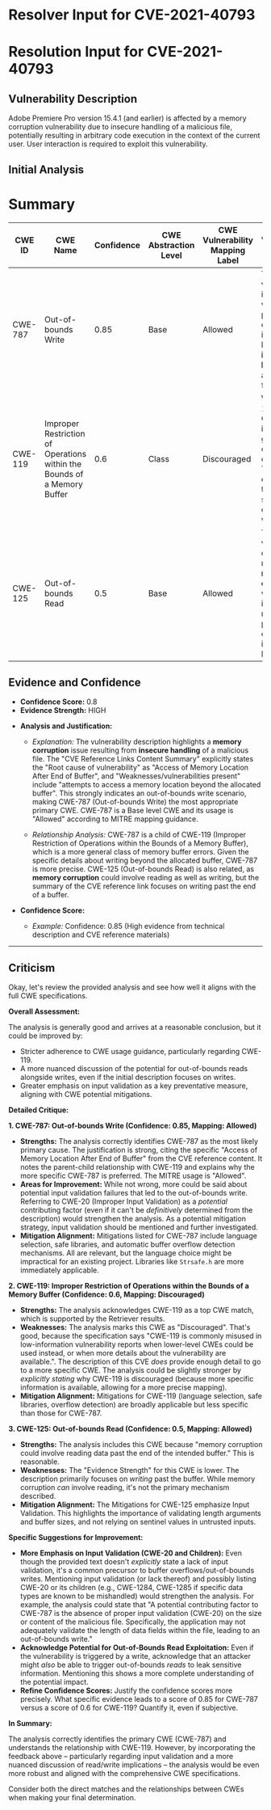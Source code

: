 # Resolver Input for CVE-2021-40793

# Resolution Input for CVE-2021-40793

## Vulnerability Description
Adobe Premiere Pro version 15.4.1 (and earlier) is affected by a memory corruption vulnerability due to insecure handling of a malicious file, potentially resulting in arbitrary code execution in the context of the current user. User interaction is required to exploit this vulnerability.

## Initial Analysis
# Summary
| CWE ID | CWE Name | Confidence | CWE Abstraction Level | CWE Vulnerability Mapping Label | CWE-Vulnerability Mapping Notes |
|---|---|---|---|---|---|
| CWE-787 | Out-of-bounds Write | 0.85 | Base | Allowed | The vulnerability involves writing data past the end of the intended buffer due to **insecure handling** of a malicious file. |
| CWE-119 | Improper Restriction of Operations within the Bounds of a Memory Buffer | 0.6 | Class | Discouraged | While CWE-119 is a top CWE match, it's a more general case of memory corruption. The provided details point to a more specific out-of-bounds write. |
| CWE-125 | Out-of-bounds Read | 0.5 | Base | Allowed | The vulnerability description mentions **memory corruption**, which could involve reading data past the end of the intended buffer. |

## Evidence and Confidence

*   **Confidence Score:** 0.8
*   **Evidence Strength:** HIGH

- **Analysis and Justification:**
  - *Explanation:* The vulnerability description highlights a **memory corruption** issue resulting from **insecure handling** of a malicious file. The "CVE Reference Links Content Summary" explicitly states the "Root cause of vulnerability" as "Access of Memory Location After End of Buffer", and "Weaknesses/vulnerabilities present" include "attempts to access a memory location beyond the allocated buffer". This strongly indicates an out-of-bounds write scenario, making CWE-787 (Out-of-bounds Write) the most appropriate primary CWE. CWE-787 is a Base level CWE and its usage is "Allowed" according to MITRE mapping guidance.

  - *Relationship Analysis:* CWE-787 is a child of CWE-119 (Improper Restriction of Operations within the Bounds of a Memory Buffer), which is a more general class of memory buffer errors. Given the specific details about writing beyond the allocated buffer, CWE-787 is more precise. CWE-125 (Out-of-bounds Read) is also related, as **memory corruption** could involve reading as well as writing, but the summary of the CVE reference link focuses on writing past the end of a buffer.

- **Confidence Score:**
  - *Example:* Confidence: 0.85 (High evidence from technical description and CVE reference materials)

---

## Criticism
Okay, let's review the provided analysis and see how well it aligns with the full CWE specifications.

**Overall Assessment:**

The analysis is generally good and arrives at a reasonable conclusion, but it could be improved by:

*   Stricter adherence to CWE usage guidance, particularly regarding CWE-119.
*   A more nuanced discussion of the potential for out-of-bounds reads alongside writes, even if the initial description focuses on writes.
*   Greater emphasis on input validation as a key preventative measure, aligning with CWE potential mitigations.

**Detailed Critique:**

**1. CWE-787: Out-of-bounds Write (Confidence: 0.85, Mapping: Allowed)**

*   **Strengths:** The analysis correctly identifies CWE-787 as the most likely primary cause. The justification is strong, citing the specific "Access of Memory Location After End of Buffer" from the CVE reference content.  It notes the parent-child relationship with CWE-119 and explains why the more specific CWE-787 is preferred. The MITRE usage is "Allowed".
*   **Areas for Improvement:** While not wrong, more could be said about potential input validation failures that led to the out-of-bounds write.  Referring to CWE-20 (Improper Input Validation) as a *potential* contributing factor (even if it can't be *definitively* determined from the description) would strengthen the analysis. As a potential mitigation strategy, input validation should be mentioned and further investigated.
*   **Mitigation Alignment:** Mitigations listed for CWE-787 include language selection, safe libraries, and automatic buffer overflow detection mechanisms.  All are relevant, but the language choice might be impractical for an existing project. Libraries like `Strsafe.h` are more immediately applicable.

**2. CWE-119: Improper Restriction of Operations within the Bounds of a Memory Buffer (Confidence: 0.6, Mapping: Discouraged)**

*   **Strengths:** The analysis acknowledges CWE-119 as a top CWE match, which is supported by the Retriever results.
*   **Weaknesses:** The analysis marks this CWE as "Discouraged". That's good, because the specification says "CWE-119 is commonly misused in low-information vulnerability reports when lower-level CWEs could be used instead, or when more details about the vulnerability are available.". The description of this CVE *does* provide enough detail to go to a more specific CWE. The analysis could be slightly stronger by *explicitly stating* why CWE-119 is discouraged (because more specific information is available, allowing for a more precise mapping).
*   **Mitigation Alignment:** Mitigations for CWE-119 (language selection, safe libraries, overflow detection) are broadly applicable but less specific than those for CWE-787.

**3. CWE-125: Out-of-bounds Read (Confidence: 0.5, Mapping: Allowed)**

*   **Strengths:** The analysis includes this CWE because "memory corruption could involve reading data past the end of the intended buffer." This is reasonable.
*   **Weaknesses:** The "Evidence Strength" for this CWE is lower.  The description primarily focuses on *writing* past the buffer.  While memory corruption *can* involve reading, it's not the primary mechanism described.
*   **Mitigation Alignment:** The Mitigations for CWE-125 emphasize Input Validation. This highlights the importance of validating length arguments and buffer sizes, and not relying on sentinel values in untrusted inputs.

**Specific Suggestions for Improvement:**

*   **More Emphasis on Input Validation (CWE-20 and Children):** Even though the provided text doesn't *explicitly* state a lack of input validation, it's a common precursor to buffer overflows/out-of-bounds writes. Mentioning input validation (or lack thereof) and possibly listing CWE-20 or its children (e.g., CWE-1284, CWE-1285 if specific data types are known to be mishandled) would strengthen the analysis.  For example, the analysis could state that "A potential contributing factor to CWE-787 is the absence of proper input validation (CWE-20) on the size or content of the malicious file.  Specifically, the application may not adequately validate the length of data fields within the file, leading to an out-of-bounds write."
*   **Acknowledge Potential for Out-of-Bounds Read Exploitation:** Even if the vulnerability is triggered by a write, acknowledge that an attacker might *also* be able to trigger out-of-bounds *reads* to leak sensitive information. Mentioning this shows a more complete understanding of the potential impact.
*   **Refine Confidence Scores:** Justify the confidence scores more precisely.  What specific evidence leads to a score of 0.85 for CWE-787 versus a score of 0.6 for CWE-119?  Quantify it, even if subjective.

**In Summary:**

The analysis correctly identifies the primary CWE (CWE-787) and understands the relationship with CWE-119.  However, by incorporating the feedback above – particularly regarding input validation and a more nuanced discussion of read/write implications – the analysis would be even more robust and aligned with the comprehensive CWE specifications.

Consider both the direct matches and the relationships between CWEs
when making your final determination.
        